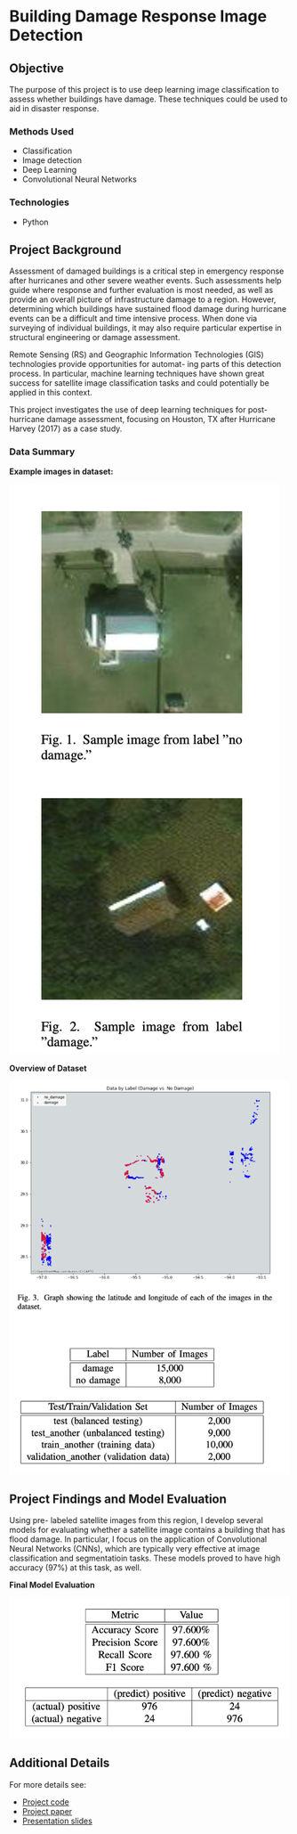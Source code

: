 # Building Damage Response Image Detection


## Objective

The purpose of this project is to use deep learning image classification to assess whether buildings have damage. These techniques could be used to aid in disaster response.

### Methods Used
* Classification
* Image detection
* Deep Learning
* Convolutional Neural Networks

### Technologies
* Python

## Project Background

Assessment of damaged buildings is a critical step in emergency response after hurricanes and other severe weather events. Such assessments help guide where response and further evaluation is most needed, as well as provide an overall picture of infrastructure damage to a region. However, determining which buildings have sustained flood damage during hurricane events can be a difficult and time intensive process. When done via surveying of individual buildings, it may also require particular expertise in structural engineering or damage assessment.


Remote Sensing (RS) and Geographic Information Technologies (GIS) technologies provide opportunities for automat- ing parts of this detection process. In particular, machine learning techniques have shown great success for satellite image classification tasks and could potentially be applied in this context.


This project investigates the use of deep learning techniques for post-hurricane damage assessment, focusing on Houston, TX after Hurricane Harvey (2017) as a case study. 

### Data Summary

**Example images in dataset:**

![](images/data_labels.png)

**Overview of Dataset**

![](images/dataset_overview.png)

## Project Findings and Model Evaluation

Using pre- labeled satellite images from this region, I develop several models for evaluating whether a satellite image contains a building that has flood damage. In particular, I focus on the application of Convolutional Neural Networks (CNNs), which are typically very effective at image classification and segmentatioin tasks. These models proved to have high accuracy (97%) at this task, as well.

**Final Model Evaluation**

![](images/final_model_evaluation.png)


## Additional Details

For more details see:
* [Project code](image_detection_notebook.ipynb)
* [Project paper](report.pdf)
* [Presentation slides](presentation.pdf)